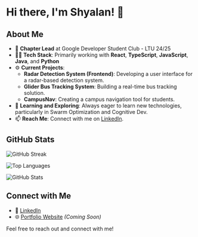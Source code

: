 # Hi there, I'm Shyalan! 👋

## About Me

- 🔭 **Chapter Lead** at Google Developer Student Club - LTU 24/25
- 🧑‍💻 **Tech Stack**: Primarily working with **React**, **TypeScript**, **JavaScript**, **Java**, and **Python**
- ⚙️ **Current Projects**:
  - **Radar Detection System (Frontend)**: Developing a user interface for a radar-based detection system.
  - **Glider Bus Tracking System**: Building a real-time bus tracking solution.
  - **CampusNav**: Creating a campus navigation tool for students.
- 🌱 **Learning and Exploring**: Always eager to learn new technologies, particularly in Swarm Optimization and Cognitive Dev.
- 📫 **Reach Me**: Connect with me on [LinkedIn](https://www.linkedin.com/in/shyalanr/).

## GitHub Stats

![GitHub Streak](https://github-readme-streak-stats.herokuapp.com/?user=shyalan&theme=radical&hide_border=false)

![Top Languages](https://github-readme-stats.vercel.app/api/top-langs/?username=shyalan&theme=radical&hide_border=false&include_all_commits=false&count_private=false&layout=compact)

![GitHub Stats](https://github-readme-stats.vercel.app/api?username=shyalan&show_icons=true&theme=radical&hide_border=false)

## Connect with Me

- 💼 [LinkedIn](https://www.linkedin.com/in/shyalanr/)
- 🌐 [Portfolio Website](#) *(Coming Soon)*

Feel free to reach out and connect with me!
